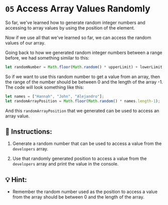 # `05` Access Array Values Randomly

So far, we've learned how to generate random integer numbers and accessing to array values by using the position of the element.

Now if we use all that we've learned so far, we can access the random values of our array.

Going back to how we generated random integer numbers between a range before, we had something similar to this:

```js
let randomNumber = Math.floor(Math.random() * upperLimit) + lowerLimit
```

So if we want to use this random number to get a value from an array, then the range of the number should be between 0 and the length of the array -1. The code will look something like this:

```js
let names = ["Hannah", "John", "Alejandro"];
let randomArrayPosition = Math.floor(Math.random() * names.length-1);
```

And this `randomArrayPosition` that we generated can be used to access an array value.

## 📝 Instructions:

1. Generate a random number that can be used to access a value from the `developers` array.

2. Use that randomly generated position to access a value from the `developers` array and print the value in the console.

## 💡 Hint:

+ Remember the random number used as the position to access a value from the array should be between 0 and the length of the array.
